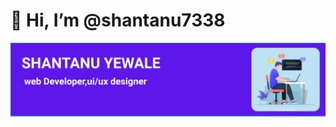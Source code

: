 # 👋 Hi, I’m @shantanu7338

<img src="https://github.com/shantanu7338/profile/blob/main/git.JPG?raw=true" />
<!---
shantanu7338/shantanu7338 is a ✨ special ✨ repository because its `README.md` (this file) appears on your GitHub profile.
You can click the Preview link to take a look at your changes.
--->
